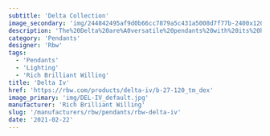 ```yaml
---
subtitle: 'Delta Collection'
image_secondary: 'img/244842495af9d0b66cc7879a5c431a5008d7f77b-2400x1200.png'
description: 'The%20Delta%20are%A0versatile%20pendants%20with%20its%20hybrid%20lampshade%20that%20combines%20the%20traditional%20box%20pleat%20untraditionally%20paired%20with%20tapered%20openings.%20The%20white%20version%20emanates%20a%20soft%20glow%2C%20while%20the%20black%20version%2C%20almost%20opaque%20and%20lined%20in%20a%20reflective%20gold%2C%20casts%20a%20more%20dramatic%20light.'
category: 'Pendants'
designer: 'Rbw'
tags:
  - 'Pendants'
  - 'Lighting'
  - 'Rich Brilliant Willing'
title: 'Delta Iv'
href: 'https://rbw.com/products/delta-iv/b-27-120_tm_dex'
image_primary: 'img/DEL-IV_default.jpg'
manufacturer: 'Rich Brilliant Willing'
slug: '/manufacturers/rbw/pendants/rbw-delta-iv'
date: '2021-02-22'
---
```

